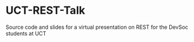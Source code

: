 # UCT-REST-Talk
Source code and slides for a virtual presentation on REST for the DevSoc students at UCT
